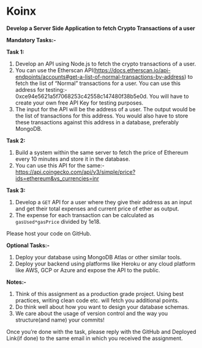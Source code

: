 # Koinx 
**Develop a Server Side Application to fetch Crypto Transactions of a user**

**Mandatory Tasks:-**

**Task 1:**

1. Develop an API using Node.js to fetch the crypto transactions of a user.
2. You can use the Etherscan API(https://docs.etherscan.io/api-endpoints/accounts#get-a-list-of-normal-transactions-by-address) to fetch the list of “Normal” transactions for a user. You can use this address for testing:- 0xce94e5621a5f7068253c42558c147480f38b5e0d. You will have to create your own free API Key for testing purposes.
3. The input for the API will be the address of a user. The output would be the list of transactions for this address. You would also have to store these transactions against this address in a database, preferably MongoDB.

**Task 2:**

1. Build a system within the same server to fetch the price of Ethereum every 10 minutes and store it in the database.
2. You can use this API for the same:- https://api.coingecko.com/api/v3/simple/price?ids=ethereum&vs_currencies=inr

**Task 3:**

1. Develop a `GET` API for a user where they give their address as an input and get their total expenses and current price of ether as output.
2. The expense for each transaction can be calculated as `gasUsed*gasPrice` divided by 1e18.

Please host your code on GitHub.

**Optional Tasks:-**

1. Deploy your database using MongoDB Atlas or other similar tools.
2. Deploy your backend using platforms like Heroku or any cloud platform like AWS, GCP or Azure and expose the API to the public.

**Notes:-**

1. Think of this assignment as a production grade project. Using best practices, writing clean code etc. will fetch you additional points.
2. Do think well about how you want to design your database schemas.
3. We care about the usage of version control and the way you structure(and name) your commits!

Once you’re done with the task, please reply with the GitHub and Deployed Link(if done) to the same email in which you received the assignment.
